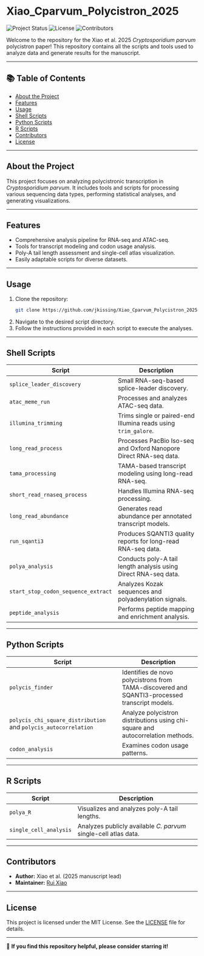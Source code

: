 # Xiao_Cparvum_Polycistron_2025

![Project Status](https://img.shields.io/badge/status-active-brightgreen) ![License](https://img.shields.io/badge/license-MIT-blue) ![Contributors](https://img.shields.io/badge/contributors-1-orange)

Welcome to the repository for the Xiao et al. 2025 *Cryptosporidium parvum* polycistron paper! This repository contains all the scripts and tools used to analyze data and generate results for the manuscript.

---

## 📚 Table of Contents

- [About the Project](#about-the-project)
- [Features](#features)
- [Usage](#usage)
- [Shell Scripts](#shell-scripts)
- [Python Scripts](#python-scripts)
- [R Scripts](#r-scripts)
- [Contributors](#contributors)
- [License](#license)

---

## About the Project

This project focuses on analyzing polycistronic transcription in *Cryptosporidium parvum*. It includes tools and scripts for processing various sequencing data types, performing statistical analyses, and generating visualizations.

---

## Features

- Comprehensive analysis pipeline for RNA-seq and ATAC-seq.
- Tools for transcript modeling and codon usage analysis.
- Poly-A tail length assessment and single-cell atlas visualization.
- Easily adaptable scripts for diverse datasets.

---

## Usage

1. Clone the repository:
   ```bash
   git clone https://github.com/jkissing/Xiao_Cparvum_Polycistron_2025.git
   ```
2. Navigate to the desired script directory.
3. Follow the instructions provided in each script to execute the analyses.

---

## Shell Scripts

| Script                         | Description                                                                 |
|--------------------------------|-----------------------------------------------------------------------------|
| `splice_leader_discovery`      | Small RNA-seq-based splice-leader discovery.                               |
| `atac_meme_run`                | Processes and analyzes ATAC-seq data.                                      |
| `illumina_trimming`            | Trims single or paired-end Illumina reads using `trim_galore`.             |
| `long_read_process`            | Processes PacBio Iso-seq and Oxford Nanopore Direct RNA-seq data.          |
| `tama_processing`              | TAMA-based transcript modeling using long-read RNA-seq.                    |
| `short_read_rnaseq_process`    | Handles Illumina RNA-seq processing.                                       |
| `long_read_abundance`          | Generates read abundance per annotated transcript models.                  |
| `run_sqanti3`                  | Produces SQANTI3 quality reports for long-read RNA-seq data.               |
| `polya_analysis`               | Conducts poly-A tail length analysis using Direct RNA-seq data.            |
| `start_stop_codon_sequence_extract` | Analyzes Kozak sequences and polyadenylation signals.                    |
| `peptide_analysis`             | Performs peptide mapping and enrichment analysis.                          |

---

## Python Scripts

| Script                          | Description                                                                 |
|---------------------------------|-----------------------------------------------------------------------------|
| `polycis_finder`                | Identifies de novo polycistrons from TAMA-discovered and SQANTI3-processed transcript models. |
| `polycis_chi_square_distribution` and `polycis_autocorrelation` | Analyze polycistron distributions using chi-square and autocorrelation methods. |
| `codon_analysis`                | Examines codon usage patterns.                                              |

---

## R Scripts

| Script               | Description                                                       |
|----------------------|-------------------------------------------------------------------|
| `polya_R`            | Visualizes and analyzes poly-A tail lengths.                     |
| `single_cell_analysis` | Analyzes publicly available *C. parvum* single-cell atlas data. |

---

## Contributors

- **Author:** Xiao et al. (2025 manuscript lead)
- **Maintainer:** [Rui Xiao](https://github.com/ruicatxiao)

---

## License

This project is licensed under the MIT License. See the [LICENSE](LICENSE) file for details.

---

🌟 **If you find this repository helpful, please consider starring it!**

